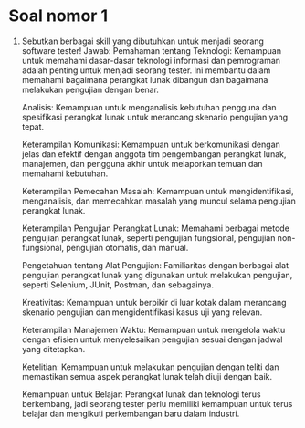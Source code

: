 # Soal nomor 1
1. Sebutkan berbagai skill yang dibutuhkan untuk menjadi seorang software tester!
  Jawab:
    Pemahaman tentang Teknologi: Kemampuan untuk memahami dasar-dasar teknologi informasi dan pemrograman adalah penting untuk menjadi seorang tester. Ini membantu dalam memahami bagaimana perangkat lunak dibangun dan bagaimana melakukan pengujian dengan benar.

    Analisis: Kemampuan untuk menganalisis kebutuhan pengguna dan spesifikasi perangkat lunak untuk merancang skenario pengujian yang tepat.

    Keterampilan Komunikasi: Kemampuan untuk berkomunikasi dengan jelas dan efektif dengan anggota tim pengembangan perangkat lunak, manajemen, dan pengguna akhir untuk melaporkan temuan dan memahami kebutuhan.

    Keterampilan Pemecahan Masalah: Kemampuan untuk mengidentifikasi, menganalisis, dan memecahkan masalah yang muncul selama pengujian perangkat lunak.

    Keterampilan Pengujian Perangkat Lunak: Memahami berbagai metode pengujian perangkat lunak, seperti pengujian fungsional, pengujian non-fungsional, pengujian otomatis, dan manual.

    Pengetahuan tentang Alat Pengujian: Familiaritas dengan berbagai alat pengujian perangkat lunak yang digunakan untuk melakukan pengujian, seperti Selenium, JUnit, Postman, dan sebagainya.

    Kreativitas: Kemampuan untuk berpikir di luar kotak dalam merancang skenario pengujian dan mengidentifikasi kasus uji yang relevan.

    Keterampilan Manajemen Waktu: Kemampuan untuk mengelola waktu dengan efisien untuk menyelesaikan pengujian sesuai dengan jadwal yang ditetapkan.

    Ketelitian: Kemampuan untuk melakukan pengujian dengan teliti dan memastikan semua aspek perangkat lunak telah diuji dengan baik.

    Kemampuan untuk Belajar: Perangkat lunak dan teknologi terus berkembang, jadi seorang tester perlu memiliki kemampuan untuk terus belajar dan mengikuti perkembangan baru dalam industri.